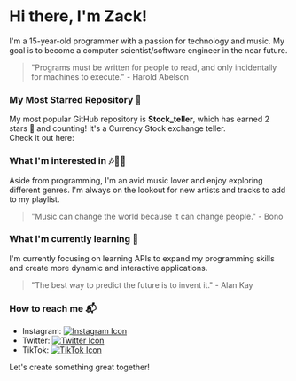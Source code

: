 # Hi there, I'm Zack!

I'm a 15-year-old programmer with a passion for technology and music. My goal is to become a computer scientist/software engineer in the near future.

> "Programs must be written for people to read, and only incidentally for machines to execute." - Harold Abelson

### My Most Starred Repository 🚀
My most popular GitHub repository is **Stock_teller**, which has earned 2 stars 🌟 and counting! It's a Currency Stock exchange teller.
<br>
Check it out here: [![<your-repository-name>](https://img.shields.io/badge/Stock_teller-blueviolet?style=for-the-badge)](https://github.com/king101-bit/Stock_teller)

### What I'm interested in 🎶👨‍💻
Aside from programming, I'm an avid music lover and enjoy exploring different genres. I'm always on the lookout for new artists and tracks to add to my playlist.

> "Music can change the world because it can change people." - Bono

### What I'm currently learning 🌱
I'm currently focusing on learning APIs to expand my programming skills and create more dynamic and interactive applications.

> "The best way to predict the future is to invent it." - Alan Kay

### How to reach me 📬
- Instagram: [![Instagram Icon](https://img.shields.io/badge/-Instagram-E1306C?style=for-the-badge&logo=instagram&logoColor=white)](https://www.instagram.com/prod.krxzydev/)
  <br>
- Twitter: [![Twitter Icon](https://img.shields.io/badge/-Twitter-1DA1F2?style=for-the-badge&logo=twitter&logoColor=white)](https://twitter.com/krxzydev)
  <br>
- TikTok: [![TikTok Icon](https://img.shields.io/badge/-TikTok-000000?style=for-the-badge&logo=tiktok&logoColor=white)](https://www.tiktok.com/@krxzy_krabs?_t=8bGW0feTl3O&_r=1)

Let's create something great together!
